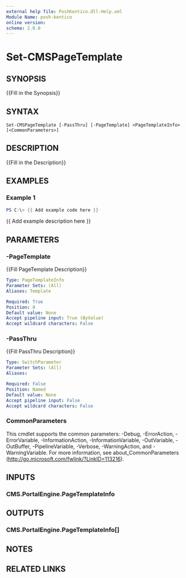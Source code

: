 ```yaml
---
external help file: PoshKentico.dll-Help.xml
Module Name: posh-kentico
online version:
schema: 2.0.0
---
```


# Set-CMSPageTemplate

## SYNOPSIS
{{Fill in the Synopsis}}

## SYNTAX

```
Set-CMSPageTemplate [-PassThru] [-PageTemplate] <PageTemplateInfo> [<CommonParameters>]
```

## DESCRIPTION
{{Fill in the Description}}

## EXAMPLES

### Example 1
```powershell
PS C:\> {{ Add example code here }}
```

{{ Add example description here }}

## PARAMETERS

### -PageTemplate
{{Fill PageTemplate Description}}

```yaml
Type: PageTemplateInfo
Parameter Sets: (All)
Aliases: Template

Required: True
Position: 0
Default value: None
Accept pipeline input: True (ByValue)
Accept wildcard characters: False
```

### -PassThru
{{Fill PassThru Description}}

```yaml
Type: SwitchParameter
Parameter Sets: (All)
Aliases:

Required: False
Position: Named
Default value: None
Accept pipeline input: False
Accept wildcard characters: False
```

### CommonParameters
This cmdlet supports the common parameters: -Debug, -ErrorAction, -ErrorVariable, -InformationAction, -InformationVariable, -OutVariable, -OutBuffer, -PipelineVariable, -Verbose, -WarningAction, and -WarningVariable.
For more information, see about_CommonParameters (http://go.microsoft.com/fwlink/?LinkID=113216).

## INPUTS

### CMS.PortalEngine.PageTemplateInfo

## OUTPUTS

### CMS.PortalEngine.PageTemplateInfo[]

## NOTES

## RELATED LINKS
